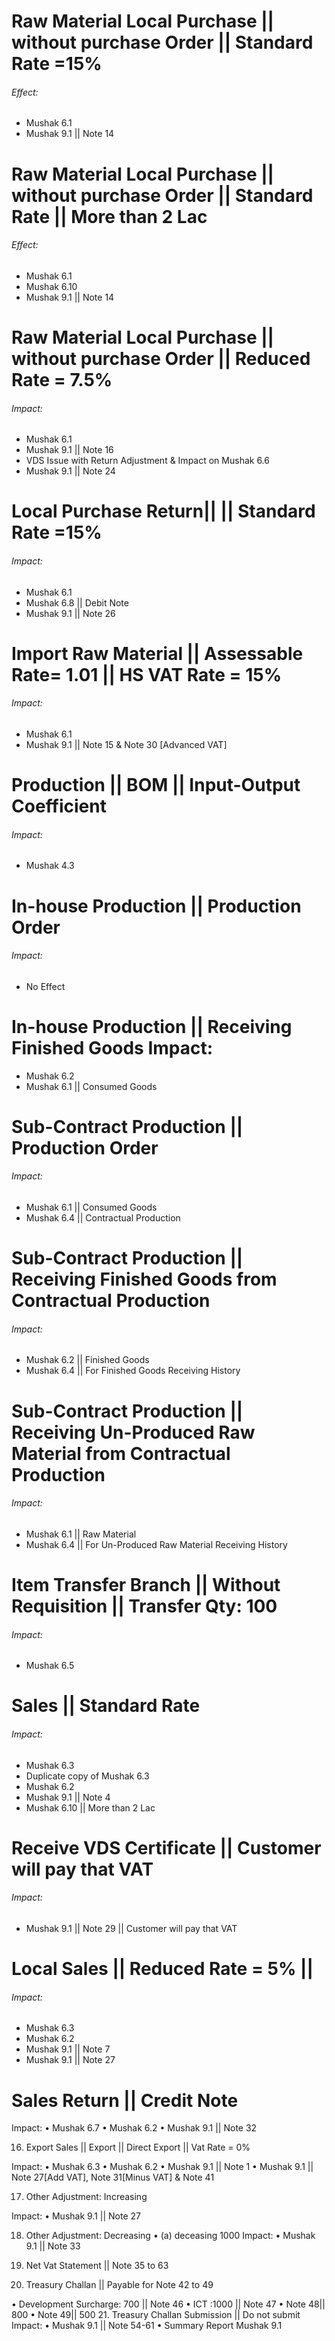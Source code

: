 
# Raw Material Local Purchase || without purchase Order || Standard Rate =15%

###### Effect:
- Mushak 6.1
- Mushak 9.1 || Note 14

# Raw Material Local Purchase || without purchase Order || Standard Rate || More than 2 Lac

###### Effect:
- Mushak 6.1
- Mushak 6.10
- Mushak 9.1 || Note 14

# Raw Material Local Purchase || without purchase Order || Reduced Rate = 7.5%

###### Impact:

- Mushak 6.1
- Mushak 9.1 || Note 16
- VDS Issue with Return Adjustment & Impact on Mushak 6.6
- Mushak 9.1 || Note 24

# Local Purchase Return|| || Standard Rate =15%

###### Impact:
- Mushak 6.1
- Mushak 6.8 || Debit Note
- Mushak 9.1 || Note 26

# Import Raw Material || Assessable Rate= 1.01 || HS VAT Rate = 15%

###### Impact:
- Mushak 6.1
- Mushak 9.1 || Note 15 & Note 30 [Advanced VAT]

# Production || BOM || Input-Output Coefficient

###### Impact:
- Mushak 4.3

# In-house Production || Production Order

###### Impact:
- No Effect
 
# In-house Production || Receiving Finished Goods Impact:
- Mushak 6.2
- Mushak 6.1 || Consumed Goods


# Sub-Contract Production || Production Order

###### Impact:
- Mushak 6.1 || Consumed Goods
- Mushak 6.4 || Contractual Production

# Sub-Contract Production || Receiving Finished Goods from Contractual Production 

###### Impact:
- Mushak 6.2 || Finished Goods
- Mushak 6.4 || For Finished Goods Receiving History
 
# Sub-Contract Production || Receiving Un-Produced Raw Material from Contractual Production

###### Impact:
- Mushak 6.1 || Raw Material
- Mushak 6.4 || For Un-Produced Raw Material Receiving History

# Item Transfer Branch || Without Requisition || Transfer Qty: 100
###### Impact:
- Mushak 6.5


# Sales || Standard Rate

###### Impact:
- Mushak 6.3
- Duplicate copy of Mushak 6.3
- Mushak 6.2
- Mushak 9.1 || Note 4
- Mushak 6.10 || More than 2 Lac

# Receive VDS Certificate || Customer will pay that VAT

###### Impact:
- Mushak 9.1 || Note 29 || Customer will pay that VAT
 
# Local Sales || Reduced Rate = 5% ||
###### Impact:
- Mushak 6.3
- Mushak 6.2
- Mushak 9.1 || Note 7
- Mushak 9.1 || Note 27


# Sales Return || Credit Note


Impact:
•	Mushak 6.7
•	Mushak 6.2
•	Mushak 9.1 || Note 32

16.	Export Sales || Export || Direct Export || Vat Rate = 0%


Impact:
•	Mushak 6.3
•	Mushak 6.2
•	Mushak 9.1 || Note 1
•	Mushak 9.1 || Note 27[Add VAT], Note 31[Minus VAT] & Note 41
 
17.	Other Adjustment: Increasing

Impact:
•	Mushak 9.1 || Note 27


18.	Other Adjustment: Decreasing
•	(a) deceasing 1000
Impact:
•	Mushak 9.1 || Note 33

19.	Net Vat Statement || Note 35 to 63

20.	Treasury Challan || Payable for Note 42 to 49

•	Development Surcharge: 700 || Note 46
•	ICT :1000 || Note 47
•	Note 48|| 800
•	Note 49|| 500
21.	Treasury Challan Submission || Do not submit
Impact:
•	Mushak 9.1 || Note 54-61
•	Summary Report Mushak 9.1
